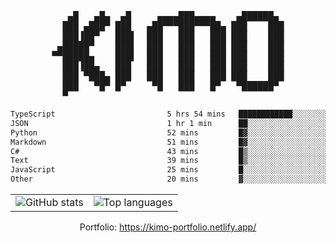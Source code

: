 <div align="center">
<pre>
   ▄█   ▄█▄  ▄█     ▄▄▄▄███▄▄▄▄    ▄██████▄ 
  ███ ▄███▀ ███   ▄██▀▀▀███▀▀▀██▄ ███    ███
  ███▐██▀   ███▌  ███   ███   ███ ███    ███
 ▄█████▀    ███▌  ███   ███   ███ ███    ███
▀▀█████▄    ███▌  ███   ███   ███ ███    ███
  ███▐██▄   ███   ███   ███   ███ ███    ███
  ███ ▀███▄ ███   ███   ███   ███ ███    ███
  ███   ▀█▀ █▀     ▀█   ███   █▀   ▀██████▀ 
  ▀                                         
</pre>
  

<!--START_SECTION:waka-->

```txt
TypeScript                         5 hrs 54 mins   ████████████░░░░░░░░░░░░░   48.15 %
JSON                               1 hr 1 min      ██░░░░░░░░░░░░░░░░░░░░░░░   08.35 %
Python                             52 mins         █▓░░░░░░░░░░░░░░░░░░░░░░░   07.14 %
Markdown                           51 mins         █▓░░░░░░░░░░░░░░░░░░░░░░░   06.96 %
C#                                 43 mins         █▒░░░░░░░░░░░░░░░░░░░░░░░   05.95 %
Text                               39 mins         █▒░░░░░░░░░░░░░░░░░░░░░░░   05.38 %
JavaScript                         25 mins         █░░░░░░░░░░░░░░░░░░░░░░░░   03.42 %
Other                              20 mins         ▓░░░░░░░░░░░░░░░░░░░░░░░░   02.74 %
```

<!--END_SECTION:waka-->

<table align="center">
  <tr>
    <td valign="top">
      <img alt="GitHub stats"
           src="https://github-readme-stats.vercel.app/api?username=kim0chi&show_icons=true&hide_title=true&rank_icon=percentile&line_height=28&hide_border=true&theme=dark" />
    </td>
    <td valign="top">
      <img alt="Top languages"
           src="https://github-readme-stats.vercel.app/api/top-langs/?username=kim0chi&layout=compact&card_width=420&langs_count=8&hide_border=true&theme=dark" />
    </td>
  </tr>
</table>

Portfolio: https://kimo-portfolio.netlify.app/


